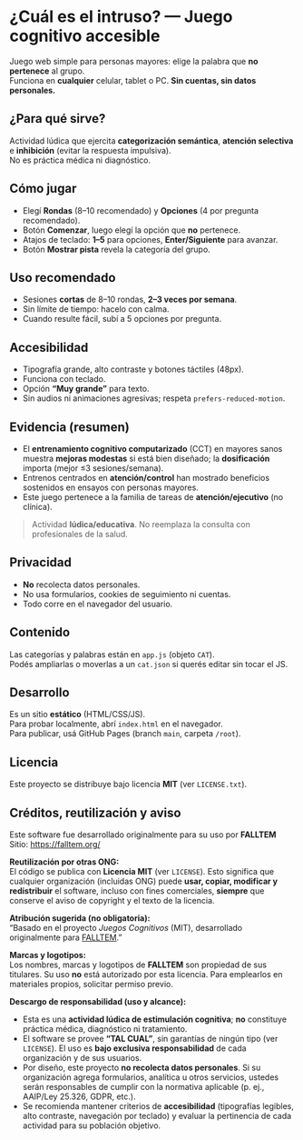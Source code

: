 # ¿Cuál es el intruso? — Juego cognitivo accesible

Juego web simple para personas mayores: elige la palabra que **no pertenece** al grupo.  
Funciona en **cualquier** celular, tablet o PC. **Sin cuentas, sin datos personales.**


## ¿Para qué sirve?
Actividad lúdica que ejercita **categorización semántica**, **atención selectiva** e **inhibición** (evitar la respuesta impulsiva).  
No es práctica médica ni diagnóstico.

## Cómo jugar
- Elegí **Rondas** (8–10 recomendado) y **Opciones** (4 por pregunta recomendado).  
- Botón **Comenzar**, luego elegí la opción que **no** pertenece.  
- Atajos de teclado: **1–5** para opciones, **Enter/Siguiente** para avanzar.  
- Botón **Mostrar pista** revela la categoría del grupo.

## Uso recomendado
- Sesiones **cortas** de 8–10 rondas, **2–3 veces por semana**.  
- Sin límite de tiempo: hacelo con calma.  
- Cuando resulte fácil, subí a 5 opciones por pregunta.

## Accesibilidad
- Tipografía grande, alto contraste y botones táctiles (48px).  
- Funciona con teclado.  
- Opción **“Muy grande”** para texto.  
- Sin audios ni animaciones agresivas; respeta `prefers-reduced-motion`.

## Evidencia (resumen)
- El **entrenamiento cognitivo computarizado** (CCT) en mayores sanos muestra **mejoras modestas** si está bien diseñado; la **dosificación** importa (mejor ≤3 sesiones/semana).  
- Entrenos centrados en **atención/control** han mostrado beneficios sostenidos en ensayos con personas mayores.  
- Este juego pertenece a la familia de tareas de **atención/ejecutivo** (no clínica).

> Actividad **lúdica/educativa**. No reemplaza la consulta con profesionales de la salud.

## Privacidad
- **No** recolecta datos personales.  
- No usa formularios, cookies de seguimiento ni cuentas.  
- Todo corre en el navegador del usuario.

## Contenido
Las categorías y palabras están en `app.js` (objeto `CAT`).  
Podés ampliarlas o moverlas a un `cat.json` si querés editar sin tocar el JS.

## Desarrollo
Es un sitio **estático** (HTML/CSS/JS).  
Para probar localmente, abrí `index.html` en el navegador.  
Para publicar, usá GitHub Pages (branch `main`, carpeta `/root`).

## Licencia
Este proyecto se distribuye bajo licencia **MIT** (ver `LICENSE.txt`).

## Créditos, reutilización y aviso

Este software fue desarrollado originalmente para su uso por **FALLTEM**  
Sitio: https://falltem.org/

**Reutilización por otras ONG:**  
El código se publica con **Licencia MIT** (ver `LICENSE`). Esto significa que cualquier organización (incluidas ONG) puede **usar, copiar, modificar y redistribuir** el software, incluso con fines comerciales, **siempre** que conserve el aviso de copyright y el texto de la licencia.

**Atribución sugerida (no obligatoria):**  
“Basado en el proyecto *Juegos Cognitivos* (MIT), desarrollado originalmente para [FALLTEM](https://falltem.org/).”

**Marcas y logotipos:**  
Los nombres, marcas y logotipos de **FALLTEM** son propiedad de sus titulares. Su uso **no** está autorizado por esta licencia. Para emplearlos en materiales propios, solicitar permiso previo.

**Descargo de responsabilidad (uso y alcance):**  
- Esta es una **actividad lúdica de estimulación cognitiva**; **no** constituye práctica médica, diagnóstico ni tratamiento.  
- El software se provee **“TAL CUAL”**, sin garantías de ningún tipo (ver `LICENSE`). El uso es **bajo exclusiva responsabilidad** de cada organización y de sus usuarios.  
- Por diseño, este proyecto **no recolecta datos personales**. Si su organización agrega formularios, analítica u otros servicios, ustedes serán responsables de cumplir con la normativa aplicable (p. ej., AAIP/Ley 25.326, GDPR, etc.).  
- Se recomienda mantener criterios de **accesibilidad** (tipografías legibles, alto contraste, navegación por teclado) y evaluar la pertinencia de cada actividad para su población objetivo.

